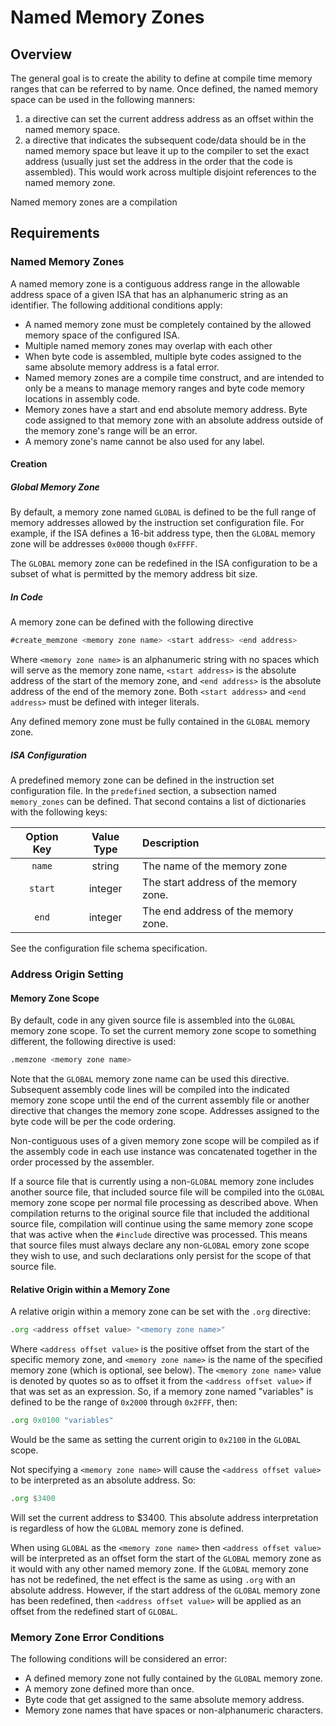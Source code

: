 # Named Memory Zones
## Overview
The general goal is to create the ability to define at compile time memory ranges that can be referred to by name. Once defined, the named memory space can be used in the following manners:

1. a directive can set the current address address as an offset within the named memory space.
2. a directive that indicates the subsequent code/data should be in the named memory space but leave it up to the compiler to set the exact address (usually just set the address in the order that the code is assembled). This would work across multiple disjoint references to the named memory zone.

Named memory zones are a compilation

## Requirements
### Named Memory Zones
A named memory zone is a contiguous address range in the allowable address space of a given ISA that has an alphanumeric string as an identifier. The following additional conditions apply:

* A named memory zone must be completely contained by the allowed memory space of the configured ISA.
* Multiple named memory zones may overlap with each other
* When byte code is assembled, multiple byte codes assigned to the same absolute memory address is a fatal error.
* Named memory zones are a compile time construct, and are intended to only be a means to manage memory ranges and byte code memory locations in assembly code.
* Memory zones have a start and end absolute memory address. Byte code assigned to that memory zone with an absolute address outside of the memory zone's range will be an error.
* A memory zone's name cannot be also used for any label.

#### Creation

##### Global Memory Zone
By default, a memory zone named `GLOBAL` is defined to be the full range of memory addresses allowed by the instruction set configuration file. For example, if the ISA defines a 16-bit address type, then the `GLOBAL` memory zone will be addresses `0x0000` though `0xFFFF`.

The `GLOBAL` memory zone can be redefined in the ISA configuration to be a subset of what is permitted by the memory address bit size.

##### In Code
A memory zone can be defined with the following directive

```asm
#create_memzone <memory zone name> <start address> <end address>
```

Where `<memory zone name>` is an alphanumeric string with no spaces which will serve as the memory zone name, `<start address>` is the absolute address of the start of the memory zone, and `<end address>` is the absolute address of the end of the memory zone. Both `<start address>` and `<end address>` must be defined with integer literals.

Any defined memory zone must be fully contained in the `GLOBAL` memory zone.

##### ISA Configuration
A predefined memory zone can be defined in the instruction set configuration file. In the `predefined` section, a subsection named `memory_zones` can be defined. That second contains a list of dictionaries with the following keys:

| Option Key | Value Type | Description |
|:-:|:-:|:--|
|`name`| string | The name of the memory zone |
|`start`| integer | The start address of the memory zone. |
|`end`| integer | The end address of the memory zone. |

See the configuration file schema specification.

### Address Origin Setting

#### Memory Zone Scope
By default, code in any given source file is assembled into the `GLOBAL` memory zone scope. To set the current memory zone scope to something different, the following directive is used:

```asm
.memzone <memory zone name>
```

Note that the `GLOBAL` memory zone name can be used this directive. Subsequent assembly code lines will be compiled into the indicated memory zone scope until the end of the current assembly file or another directive that changes the memory zone scope. Addresses assigned to the byte code will be per the code ordering.

Non-contiguous uses of a given memory zone scope will be compiled as if the assembly code in each use instance was concatenated together in the order processed by the assembler.

If a source file that is currently using a non-`GLOBAL` memory zone includes another source file, that included source file will be compiled into the `GLOBAL` memory zone scope per normal file processing as described above. When compilation returns to the original source file that included the additional source file, compilation will continue using the same memory zone scope that was active when the `#include` directive was processed. This means that source files must always declare any non-`GLOBAL` emory zone scope they wish to use, and such declarations only persist for the scope of that source file.

#### Relative Origin within a Memory Zone
A relative origin within a memory zone can be set with the `.org` directive:

```asm
.org <address offset value> "<memory zone name>"
```

Where `<address offset value>` is the positive offset from the start of the specific memory zone, and `<memory zone name>` is the name of the specified memory zone (which is optional, see below). The `<memory zone name>` value is denoted by quotes so as to offset it from the `<address offset value>` if that was set as an expression. So, if a memory zone named "variables" is defined to be the range of `0x2000` through `0x2FFF`, then:

```asm
.org 0x0100 "variables"
```

Would be the same as setting the current origin to `0x2100` in the `GLOBAL` scope.

Not specifying a `<memory zone name>` will cause the `<address offset value>` to be interpreted as an absolute address. So:

```asm
.org $3400
```

Will set the current address to $3400. This absolute address interpretation is regardless of how the `GLOBAL` memory zone is defined.

When using `GLOBAL` as the `<memory zone name>` then `<address offset value>` will be interpreted as an offset form the start of the `GLOBAL` memory zone as it would with any other named memory zone. If the `GLOBAL` memory zone has not be redefined, the net effect is the same as using `.org` with an absolute address. However, if the start address of the `GLOBAL` memory zone has been redefined, then `<address offset value>` will be applied as an offset from the redefined start of `GLOBAL`.


### Memory Zone Error Conditions
The following conditions will be considered an error:

* A defined memory zone not fully contained by the `GLOBAL` memory zone.
* A memory zone defined more than once.
* Byte code that get assigned to the same absolute memory address.
* Memory zone names that have spaces or non-alphanumeric characters.
